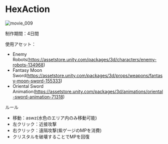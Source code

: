 # HexAction

![movie_009](https://user-images.githubusercontent.com/38341359/139788432-26ad4026-b783-40b4-802b-c690604d5931.gif)

制作期間：4日間

使用アセット：
- Enemy Robots(https://assetstore.unity.com/packages/3d/characters/enemy-robots-134968)
- Fantasy Moon Sword(https://assetstore.unity.com/packages/3d/props/weapons/fantasy-moon-sword-155333)
- Oriental Sword Animation(https://assetstore.unity.com/packages/3d/animations/oriental-sword-animation-71318)

ルール
- 移動：aswz(水色のエリア内のみ移動可能)
- 左クリック：近接攻撃
- 右クリック：遠隔攻撃(紫ゲージのMPを消費)
- クリスタルを破壊することでMPを回復

